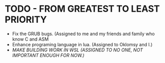 # TODO - FROM GREATEST TO LEAST PRIORITY
* Fix the GRUB bugs. (Assigned to me and my friends and family who know C and ASM
* Enhance programing language in lua. (Assigned to Oklomsy and I.)
* *MAKE BUILDING WORK IN WSL (ASSIGNED TO NO ONE, NOT IMPORTANT ENOUGH FOR NOW.)*
